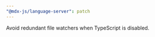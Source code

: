 ```yaml
---
"@mdx-js/language-server": patch
---
```


Avoid redundant file watchers when TypeScript is disabled.
